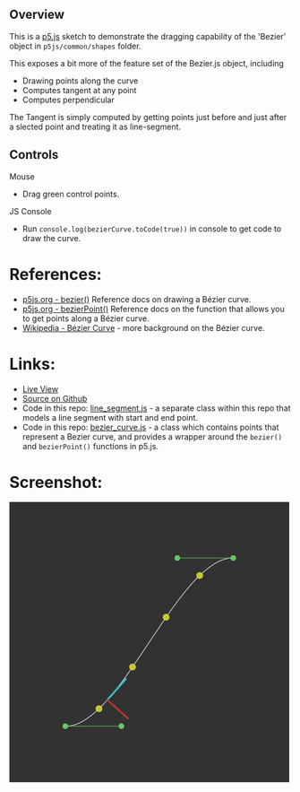
## Overview

This is a [p5.js][p5js-home] sketch to demonstrate the dragging capability of the 'Bezier' object in `p5js/common/shapes` folder.

This exposes a bit more of the feature set of the Bezier.js object, including

* Drawing points along the curve
* Computes tangent at any point
* Computes perpendicular 

The Tangent is simply computed by getting points just before and just after a slected point and treating it as line-segment.


## Controls

Mouse
* Drag green control points.

JS Console
* Run `console.log(bezierCurve.toCode(true))` in console to get code to draw the curve.


# References:
* [p5js.org - bezier()][p5js-bezier] Reference docs on drawing a Bézier curve.
* [p5js.org - bezierPoint()][p5js-bezierPoint] Reference docs on the function that allows you to get points along a Bézier curve.
* [Wikipedia - Bézier Curve][wikipedia-bezier-curve] - more background on the Bézier curve.


# Links: 

* [Live View][live-view]
* [Source on Github][source-code]
* Code in this repo: [line_segment.js][source-line_segment] - a separate class within this repo that models a line segment with start and end point.
* Code in this repo: [bezier_curve.js][source-bezier_curve] - a class which contains points that represent a Bezier curve, and provides a wrapper around the `bezier()` and `bezierPoint()` functions in p5.js.

# Screenshot:

![screenshot][screenshot-01]

[p5js-home]: https://p5js.org/
[p5js-bezier]: https://p5js.org/reference/p5/bezier/
[p5js-bezierPoint]: https://p5js.org/reference/p5/bezierPoint/
[source-code]: https://github.com/brianhonohan/sketchbook/tree/master/p5js/common/examples/bezier-2/
[source-line_segment]: https://github.com/brianhonohan/sketchbook/blob/main/p5js/common/shapes/line_segment.js
[source-bezier_curve]: https://github.com/brianhonohan/sketchbook/blob/main/p5js/common/shapes/bezier_curve.js
[live-view]: https://brianhonohan.com/sketchbook/p5js/common/examples/bezier/
[screenshot-01]: ./screenshot-01.png
[wikipedia-bezier-curve]: https://en.wikipedia.org/wiki/B%C3%A9zier_curve